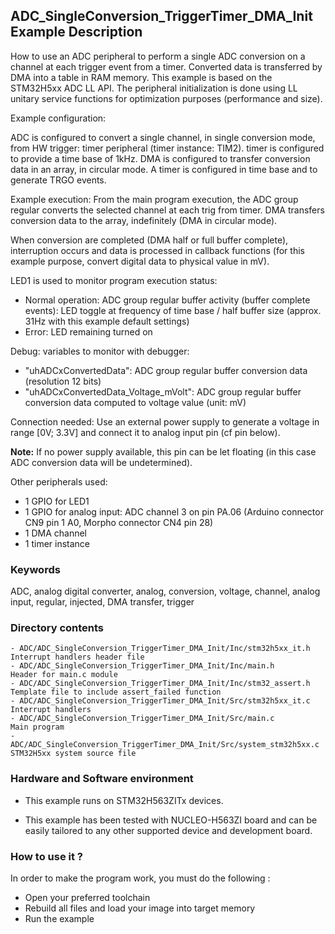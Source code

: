 ## <b>ADC_SingleConversion_TriggerTimer_DMA_Init Example Description</b>

How to use an ADC peripheral to perform a single ADC conversion on a channel
at each trigger event from a timer. Converted data is transferred by DMA
into a table in RAM memory.
This example is based on the STM32H5xx ADC LL API.
The peripheral initialization is done using LL unitary service functions
for optimization purposes (performance and size).

Example configuration:

ADC is configured to convert a single channel, in single conversion mode,
from HW trigger: timer peripheral (timer instance: TIM2).
timer is configured to provide a time base of 1kHz.
DMA is configured to transfer conversion data in an array, in circular mode.
A timer is configured in time base and to generate TRGO events.

Example execution:
From the main program execution, the ADC group regular converts the
selected channel at each trig from timer. DMA transfers conversion data to the array,
indefinitely (DMA in circular mode).

When conversion are completed (DMA half or full buffer complete),
interruption occurs and data is processed in callback functions (for this example purpose,
convert digital data to physical value in mV).

LED1 is used to monitor program execution status:

- Normal operation: ADC group regular buffer activity (buffer complete events):
  LED toggle at frequency of time base / half buffer size (approx. 31Hz with this example default settings)
- Error: LED remaining turned on

Debug: variables to monitor with debugger:

- "uhADCxConvertedData": ADC group regular buffer conversion data (resolution 12 bits)
- "uhADCxConvertedData_Voltage_mVolt": ADC group regular buffer conversion data computed to voltage value (unit: mV)

Connection needed:
Use an external power supply to generate a voltage in range [0V; 3.3V]
and connect it to analog input pin (cf pin below).

**Note:** If no power supply available, this pin can be let floating (in this case
ADC conversion data will be undetermined).

Other peripherals used:

 - 1 GPIO for LED1
 - 1 GPIO for analog input: ADC channel 3 on pin PA.06 (Arduino connector CN9 pin 1 A0, Morpho connector CN4 pin 28)
 - 1 DMA channel
 - 1 timer instance

### <b>Keywords</b>

ADC, analog digital converter, analog, conversion, voltage, channel, analog input, regular, injected, DMA transfer, trigger

### <b>Directory contents</b>

    - ADC/ADC_SingleConversion_TriggerTimer_DMA_Init/Inc/stm32h5xx_it.h          Interrupt handlers header file
    - ADC/ADC_SingleConversion_TriggerTimer_DMA_Init/Inc/main.h                  Header for main.c module
    - ADC/ADC_SingleConversion_TriggerTimer_DMA_Init/Inc/stm32_assert.h          Template file to include assert_failed function
    - ADC/ADC_SingleConversion_TriggerTimer_DMA_Init/Src/stm32h5xx_it.c          Interrupt handlers
    - ADC/ADC_SingleConversion_TriggerTimer_DMA_Init/Src/main.c                  Main program
    - ADC/ADC_SingleConversion_TriggerTimer_DMA_Init/Src/system_stm32h5xx.c      STM32H5xx system source file


### <b>Hardware and Software environment</b>

  - This example runs on STM32H563ZITx devices.

  - This example has been tested with NUCLEO-H563ZI board and can be
    easily tailored to any other supported device and development board.


### <b>How to use it ?</b>

In order to make the program work, you must do the following :

 - Open your preferred toolchain
 - Rebuild all files and load your image into target memory
 - Run the example
